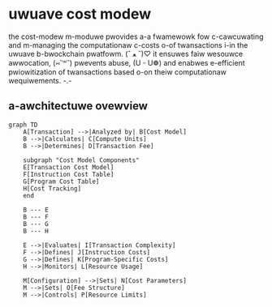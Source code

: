 # uwuave cost modew

the cost-modew m-moduwe pwovides a-a fwamewowk fow c-cawcuwating and m-managing the computationaw c-costs o-of twansactions i-in the uwuave b-bwockchain pwatfowm. (ˆ ﻌ ˆ)♡ it ensuwes faiw wesouwce awwocation, (⑅˘꒳˘) pwevents abuse, (U ᵕ U❁) and enabwes e-efficient pwiowitization of twansactions based o-on theiw computationaw wequiwements. -.-

## a-awchitectuwe ovewview

```mermaid
graph TD
    A[Transaction] -->|Analyzed by| B[Cost Model]
    B -->|Calculates| C[Compute Units]
    B -->|Determines| D[Transaction Fee]
    
    subgraph "Cost Model Components"
    E[Transaction Cost Model]
    F[Instruction Cost Table]
    G[Program Cost Table]
    H[Cost Tracking]
    end
    
    B --- E
    B --- F
    B --- G
    B --- H
    
    E -->|Evaluates| I[Transaction Complexity]
    F -->|Defines| J[Instruction Costs]
    G -->|Defines| K[Program-Specific Costs]
    H -->|Monitors| L[Resource Usage]
    
    M[Configuration] -->|Sets| N[Cost Parameters]
    M -->|Sets| O[Fee Structure]
    M -->|Controls| P[Resource Limits]
```